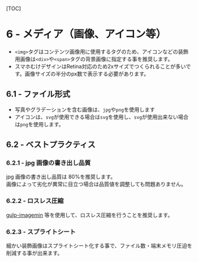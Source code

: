 [TOC]

# 6 - メディア（画像、アイコン等）

- `<img>`タグはコンテンツ画像用に使用するタグのため、アイコンなどの装飾用画像は`<div>`や`<span>`タグの背景画像に指定する事を推奨します。
- スマホむけデザインはRetina対応のため2xサイズでつくられることが多いです。画像サイズの半分のpx数で表示する必要があります。

## 6.1 - ファイル形式

* 写真やグラデーションを含む画像は、`jpg`や`png`を使用します
* アイコンは、`svg`が使用できる場合は`svg`を使用し、`svg`が使用出来ない場合は`png`を使用します。

## 6.2 - ベストプラクティス

### 6.2.1 - jpg 画像の書き出し品質

jpg 画像の書き出し品質は 80%を推奨します。  
画像によって劣化が異常に目立つ場合は品質値を調整しても問題ありません。

### 6.2.2 - ロスレス圧縮

[gulp-imagemin](//yarnpkg.com/ja/package/gulp-imagemin) 等を使用して、ロスレス圧縮を行うことを推奨します。

### 6.2.3 - スプライトシート

細かい装飾画像はスプライトシート化する事で、ファイル数・端末メモリ圧迫を削減する事が出来ます。
